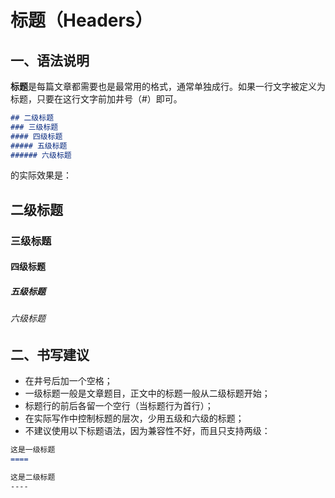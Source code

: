 # 标题（Headers）

## 一、语法说明

**标题**是每篇文章都需要也是最常用的格式，通常单独成行。如果一行文字被定义为标题，只要在这行文字前加井号（\#）即可。

``` markdown
## 二级标题
### 三级标题
#### 四级标题
##### 五级标题
###### 六级标题
```

的实际效果是：

## 二级标题

### 三级标题

#### 四级标题

##### 五级标题

###### 六级标题

## 二、书写建议

* 在井号后加一个空格；
* 一级标题一般是文章题目，正文中的标题一般从二级标题开始；
* 标题行的前后各留一个空行（当标题行为首行）；
* 在实际写作中控制标题的层次，少用五级和六级的标题；
* 不建议使用以下标题语法，因为兼容性不好，而且只支持两级：

``` markdown
这是一级标题
====

这是二级标题
----
```
